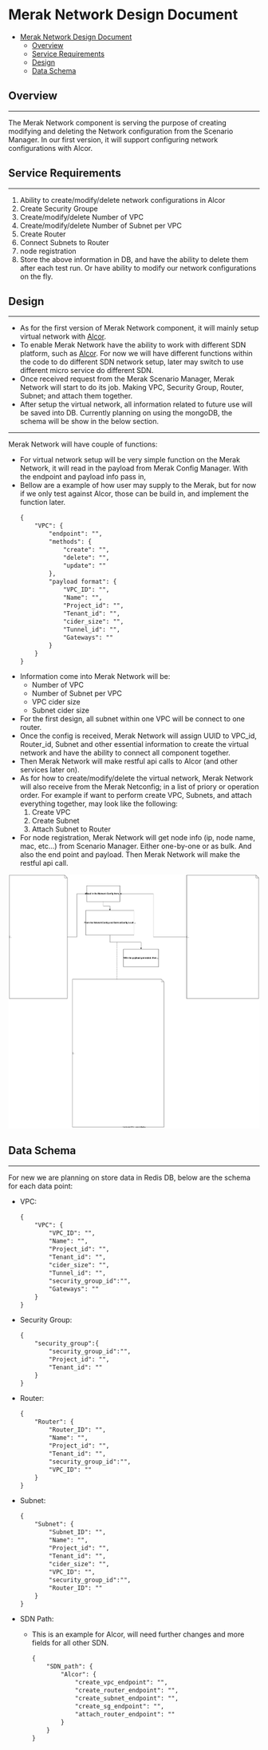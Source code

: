 # Merak Network Design Document  

- [Merak Network Design Document](#merak-network-design-document)
  - [Overview](#overview)
  - [Service Requirements](#service-requirements)
  - [Design](#design)
  - [Data Schema](#data-schema)

## Overview  
___  
The Merak Network component is serving the purpose of creating modifying and deleting the Network configuration from the Scenario Manager. In our first version, it will support configuring network configurations with Alcor.  

## Service Requirements  
___  
1. Ability to create/modify/delete network configurations in Alcor  
2. Create Security Groupe  
3. Create/modify/delete Number of VPC 
4. Create/modify/delete Number of Subnet per VPC  
5. Create Router  
6. Connect Subnets to Router  
7. node registration
8. Store the above information in DB, and have the ability to delete them after each test run. Or have ability to modify our network configurations on the fly.  

## Design  
___  

- As for the first version of Merak Network component, it will mainly setup virtual network with [Alcor](https://github.com/futurewei-cloud/alcor).  
- To enable Merak Network have the ability to work with different SDN platform, such as [Alcor](https://github.com/futurewei-cloud/alcor). For now we will have different functions within the code to do different SDN network setup, later may switch to use different micro service do different SDN.  
- Once received request from the Merak Scenario Manager, Merak Network will start to do its job. Making VPC, Security Group, Router, Subnet; and attach them together.  
- After setup the virtual network, all information related to future use will be saved into DB. Currently planning on using the mongoDB, the schema will be show in the below section.  

___  

Merak Network will have couple of functions:  
- For virtual network setup will be very simple function on the Merak Network, it will read in the payload from Merak Config Manager. With the endpoint and payload info pass in,  
- Bellow are a example of how user may supply to the Merak, but for now if we only test against Alcor, those can be build in, and implement the function later.  
    ```
    {
        "VPC": {
            "endpoint": "",
            "methods": {
                "create": "",
                "delete": "",
                "update": ""
            },
            "payload format": {
                "VPC_ID": "",
                "Name": "",
                "Project_id": "",
                "Tenant_id": "",
                "cider_size": "",
                "Tunnel_id": "",
                "Gateways": ""
            }
        }
    }
    ```
- Information come into Merak Network will be:
  - Number of VPC
  - Number of Subnet per VPC
  - VPC cider size
  - Subnet cider size
- For the first design, all subnet within one VPC will be connect to one router.  
- Once the config is received, Merak Network will assign UUID to VPC_id, Router_id, Subnet and other essential information to create the virtual network and have the ability to connect all component together.
- Then Merak Network will make restful api calls to Alcor (and other services later on).  
- As for how to create/modify/delete the virtual network, Merak Network will also receive from the Merak Netconfig; in a list of priory or operation order. For example if want to perform create VPC, Subnets, and attach everything together, may look like the following:
    1. Create VPC
    2. Create Subnet
    3. Attach Subnet to Router
- For node registration, Merak Network will get node info (ip, node name, mac, etc...) from Scenario Manager. Either one-by-one or as bulk. And also the end point and payload. Then Merak Network will make the restful api call.  
  
<!-- - Merak config will be supply the user defined json config file. Then Merak Network will modify the json into proper format then send out the restful request.  
  - While doing the above operation, Merak Network will also keep the state of network configuration within the DB. -->
<!-- ___   -->

<!-- ![merak network diagram](../images/MerakNetworkFlow.drawio.svg)   -->

![merak network diagram](../images/MerakNetwork_v2.drawio.svg)  
## Data Schema  
___  

For new we are planning on store data in Redis DB, below are the schema for each data point:  

- VPC:  
    ```  
    {
        "VPC": {
            "VPC_ID": "",
            "Name": "",
            "Project_id": "",
            "Tenant_id": "",
            "cider_size": "",
            "Tunnel_id": "",
            "security_group_id":"",
            "Gateways": ""
        }
    }
    ```  

- Security Group:  
    ```  
    {
        "security_group":{
            "security_group_id":"",
            "Project_id": "",
            "Tenant_id": ""
        }
    }
    ```  

- Router:  
    ```  
    {
        "Router": {
            "Router_ID": "",
            "Name": "",
            "Project_id": "",
            "Tenant_id": "",
            "security_group_id":"",
            "VPC_ID": ""
        }
    }
    ```  

- Subnet:  
    ```  
    {
        "Subnet": {
            "Subnet_ID": "",
            "Name": "",
            "Project_id": "",
            "Tenant_id": "",
            "cider_size": "",
            "VPC_ID": "",
            "security_group_id":"",
            "Router_ID": ""
        }
    }
    ```  

- SDN Path:  
  - This is an example for Alcor, will need further changes and more fields for all other SDN.  
    ```  
    {
        "SDN_path": {
            "Alcor": {
                "create_vpc_endpoint": "",
                "create_router_endpoint": "",
                "create_subnet_endpoint": "",
                "create_sg_endpoint": "",
                "attach_router_endpoint": ""
            }
        }
    }
    ```  
